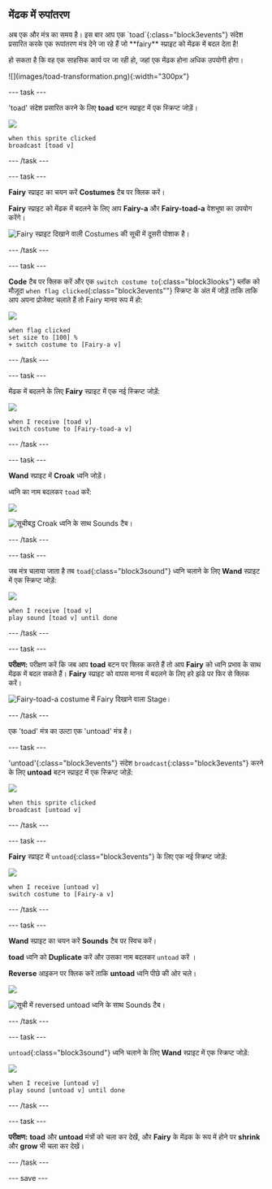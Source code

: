 ## मेंढक में रुपांतरण

<div style="display: flex; flex-wrap: wrap">
<div style="flex-basis: 200px; flex-grow: 1; margin-right: 15px;">
अब एक और मंत्र का समय है। इस बार आप एक `toad`{:class="block3events"} संदेश प्रसारित करके एक रूपांतरण मंत्र देने जा रहे हैं जो **fairy** स्प्राइट को मेंढक में बदल देता है! 

हो सकता है कि वह एक साहसिक कार्य पर जा रही हो, जहां एक मेंढक होना अधिक उपयोगी होगा।
</div>
<div>
![](images/toad-transformation.png){:width="300px"}
</div>
</div>

--- task ---

'toad' संदेश प्रसारित करने के लिए **toad** बटन स्प्राइट में एक स्क्रिप्ट जोड़ें।

![](images/toad-icon.png)

```blocks3 
when this sprite clicked
broadcast [toad v]
```

--- /task ---

--- task ---

**Fairy** स्प्राइट का चयन करें **Costumes** टैब पर क्लिक करें।

**Fairy** स्प्राइट को मेंढक में बदलने के लिए आप **Fairy-a** और **Fairy-toad-a** वेशभूषा का उपयोग करेंगे।

![Fairy स्प्राइट दिखाने वाली Costumes की सूची में दूसरी पोशाक है।](images/toad-costume-added.png)

--- /task ---

--- task ---

**Code** टैब पर क्लिक करें और एक `switch costume to`{:class="block3looks"} ब्लॉक को मौज़ूदा `when flag clicked`{:class="block3events""} स्क्रिप्ट के अंत में जोड़ें ताकि ताकि आप अपना प्रोजेक्ट चलाते हैं तो Fairy मानव रूप में हो:

![](images/fairy-icon.png)

```blocks3
when flag clicked
set size to [100] %
+ switch costume to [Fairy-a v]
```

--- /task ---

--- task ---

मेंढक में बदलने के लिए **Fairy** स्प्राइट में एक नई स्क्रिप्ट जोड़ें:

![](images/fairy-icon.png)

```blocks3  
when I receive [toad v]
switch costume to [Fairy-toad-a v]
```

--- /task ---

--- task ---

**Wand** स्प्राइट में **Croak** ध्वनि जोड़ें।

ध्वनि का नाम बदलकर `toad` करें:

![](images/wand-sprite-icon.png)

![सूचीबद्ध Croak ध्वनि के साथ Sounds टैब।](images/croak-sound-added.png)

--- /task ---

--- task ---

जब मंत्र चलाया जाता है तब `toad`{:class="block3sound"} ध्वनि चलाने के लिए **Wand** स्प्राइट में एक स्क्रिप्ट जोड़ें:

![](images/wand-sprite-icon.png)

```blocks3  
when I receive [toad v]
play sound [toad v] until done
```

--- /task ---

--- task ---

**परीक्षण:** परीक्षण करें कि जब आप **toad** बटन पर क्लिक करते हैं तो आप **Fairy** को ध्वनि प्रभाव के साथ मेंढक में बदल सकते हैं। **Fairy** स्प्राइट को वापस मानव में बदलने के लिए हरे झंडे पर फिर से क्लिक करें।

![Fairy-toad-a costume में Fairy दिखाने वाला Stage।](images/toad-transformation.png)

--- /task ---

एक 'toad' मंत्र का उल्टा एक 'untoad' मंत्र है।

--- task ---

'untoad'{:class="block3events"} संदेश `broadcast`{:class="block3events"} करने के लिए **untoad** बटन स्प्राइट में एक स्क्रिप्ट जोड़ें:

![](images/untoad-icon.png)

```blocks3 
when this sprite clicked
broadcast [untoad v]
```

--- /task ---

--- task ---

**Fairy** स्प्राइट में `untoad`{:class="block3events"} के लिए एक नई स्क्रिप्ट जोड़ें:

![](images/fairy-icon.png)

```blocks3  
when I receive [untoad v]
switch costume to [Fairy-a v]
```

--- /task ---

--- task ---

**Wand** स्प्राइट का चयन करें **Sounds** टैब पर स्विच करें।

**toad** ध्वनि को **Duplicate** करें और उसका नाम बदलकर `untoad` करें ।

**Reverse** आइकन पर क्लिक करें ताकि **untoad** ध्वनि पीछे की ओर चले।

![](images/wand-sprite-icon.png)

![सूची में reversed untoad ध्वनि के साथ Sounds टैब।](images/untoad-sound.png)

--- /task ---

--- task ---

`untoad`{:class="block3sound"} ध्वनि चलाने के लिए **Wand** स्प्राइट में एक स्क्रिप्ट जोड़ें:

![](images/wand-sprite-icon.png)

```blocks3  
when I receive [untoad v]
play sound [untoad v] until done
```

--- /task ---

--- task ---

**परीक्षण:** **toad** और **untoad** मंत्रों को चला कर देखें, और **Fairy** के मेंढक के रूप में होने पर **shrink** और **grow** भी चला कर देखें।

--- /task ---

--- save ---
